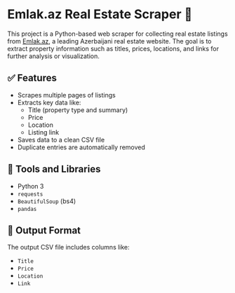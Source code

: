 # Emlak.az Real Estate Scraper 🏡

This project is a Python-based web scraper for collecting real estate listings from [Emlak.az](https://emlak.az), a leading Azerbaijani real estate website. The goal is to extract property information such as titles, prices, locations, and links for further analysis or visualization.

## ✅ Features

- Scrapes multiple pages of listings
- Extracts key data like:
  - Title (property type and summary)
  - Price
  - Location
  - Listing link
- Saves data to a clean CSV file
- Duplicate entries are automatically removed

## 🧰 Tools and Libraries

- Python 3
- `requests`
- `BeautifulSoup` (bs4)
- `pandas`

## 📁 Output Format

The output CSV file includes columns like:

- `Title`
- `Price`
- `Location`
- `Link`


